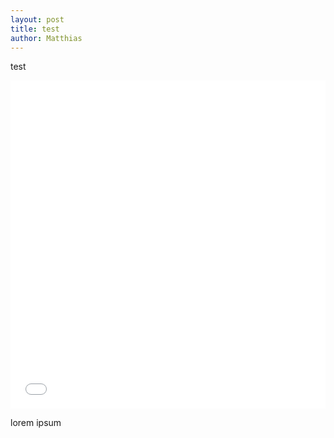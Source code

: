 ```yaml
---
layout: post
title: test
author: Matthias
---
```



test

<iframe src="/images/fig.html" height="525" width="100%" style="border:none;"></iframe>

lorem ipsum
